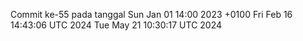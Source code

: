 Commit ke-55 pada tanggal Sun Jan 01 14:00 2023 +0100
Fri Feb 16 14:43:06 UTC 2024
Tue May 21 10:30:17 UTC 2024
